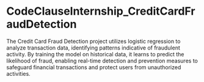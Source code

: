 # CodeClauseInternship_CreditCardFraudDetection


The Credit Card Fraud Detection project utilizes logistic regression to analyze transaction data, identifying patterns indicative of fraudulent activity. By training the model on historical data, it learns to predict the likelihood of fraud, enabling real-time detection and prevention measures to safeguard financial transactions and protect users from unauthorized activities.
